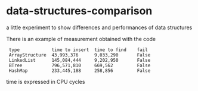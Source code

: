 # data-structures-comparison

a little experiment to show differences and performances of data structures

There is an example of measurement obtained with the code

```
 type            time to insert  time to find    fail
 ArrayStructure  43,993,376      9,033,290       False
 LinkedList      145,084,444     9,202,950       False
 BTree           796,571,810     669,562         False
 HashMap         233,445,188     258,856         False
```

time is expressed in CPU cycles
